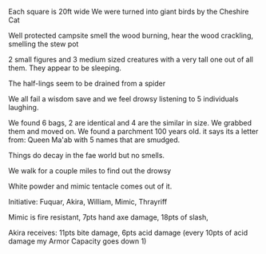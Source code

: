 Each square is 20ft wide
We were turned into giant birds by the Cheshire Cat

Well protected campsite
smell the wood burning, hear the wood crackling,
smelling the stew pot

2 small figures and 3 medium sized creatures with a very tall one out of all them.
They appear to be sleeping. 

The half-lings seem to be drained from a spider

We all fail a wisdom save and we feel drowsy listening to 5 individuals laughing.

We found 6 bags, 2 are identical and 4 are the similar in size. We grabbed them and moved on. 
We found a parchment 100 years old. 
it says its a letter from: Queen Ma'ab with 5 names that are smudged.

Things do decay in the fae world but no smells. 

We walk for a couple miles to find out the drowsy 

White powder and mimic tentacle comes out of it.

Initiative: Fuquar, Akira, William, Mimic, Thrayriff

Mimic is fire resistant, 7pts hand axe damage, 18pts of slash, 

Akira receives: 11pts bite damage, 6pts acid damage (every 10pts of acid damage my Armor Capacity goes down 1)